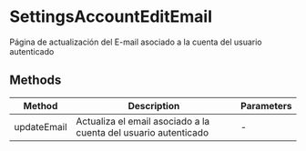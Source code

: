 # SettingsAccountEditEmail

Página de actualización del E-mail asociado a la cuenta del usuario autenticado

## Methods

<!-- @vuese:SettingsAccountEditEmail:methods:start -->
|Method|Description|Parameters|
|---|---|---|
|updateEmail|Actualiza el email asociado a la cuenta del usuario autenticado|-|

<!-- @vuese:SettingsAccountEditEmail:methods:end -->


